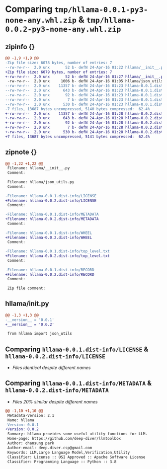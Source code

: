 # Comparing `tmp/hllama-0.0.1-py3-none-any.whl.zip` & `tmp/hllama-0.0.2-py3-none-any.whl.zip`

## zipinfo {}

```diff
@@ -1,9 +1,9 @@
-Zip file size: 6078 bytes, number of entries: 7
--rw-rw-r--  2.0 unx       52 b- defN 24-Apr-16 01:22 hllama/__init__.py
+Zip file size: 6079 bytes, number of entries: 7
+-rw-rw-r--  2.0 unx       52 b- defN 24-Apr-16 01:27 hllama/__init__.py
 -rw-rw-r--  2.0 unx     1006 b- defN 24-Apr-16 01:05 hllama/json_utils.py
--rw-rw-r--  2.0 unx    11357 b- defN 24-Apr-16 01:23 hllama-0.0.1.dist-info/LICENSE
--rw-rw-r--  2.0 unx      643 b- defN 24-Apr-16 01:23 hllama-0.0.1.dist-info/METADATA
--rw-rw-r--  2.0 unx       92 b- defN 24-Apr-16 01:23 hllama-0.0.1.dist-info/WHEEL
--rw-rw-r--  2.0 unx        7 b- defN 24-Apr-16 01:23 hllama-0.0.1.dist-info/top_level.txt
--rw-rw-r--  2.0 unx      530 b- defN 24-Apr-16 01:23 hllama-0.0.1.dist-info/RECORD
-7 files, 13687 bytes uncompressed, 5140 bytes compressed:  62.4%
+-rw-rw-r--  2.0 unx    11357 b- defN 24-Apr-16 01:28 hllama-0.0.2.dist-info/LICENSE
+-rw-rw-r--  2.0 unx      643 b- defN 24-Apr-16 01:28 hllama-0.0.2.dist-info/METADATA
+-rw-rw-r--  2.0 unx       92 b- defN 24-Apr-16 01:28 hllama-0.0.2.dist-info/WHEEL
+-rw-rw-r--  2.0 unx        7 b- defN 24-Apr-16 01:28 hllama-0.0.2.dist-info/top_level.txt
+-rw-rw-r--  2.0 unx      530 b- defN 24-Apr-16 01:28 hllama-0.0.2.dist-info/RECORD
+7 files, 13687 bytes uncompressed, 5141 bytes compressed:  62.4%
```

## zipnote {}

```diff
@@ -1,22 +1,22 @@
 Filename: hllama/__init__.py
 Comment: 
 
 Filename: hllama/json_utils.py
 Comment: 
 
-Filename: hllama-0.0.1.dist-info/LICENSE
+Filename: hllama-0.0.2.dist-info/LICENSE
 Comment: 
 
-Filename: hllama-0.0.1.dist-info/METADATA
+Filename: hllama-0.0.2.dist-info/METADATA
 Comment: 
 
-Filename: hllama-0.0.1.dist-info/WHEEL
+Filename: hllama-0.0.2.dist-info/WHEEL
 Comment: 
 
-Filename: hllama-0.0.1.dist-info/top_level.txt
+Filename: hllama-0.0.2.dist-info/top_level.txt
 Comment: 
 
-Filename: hllama-0.0.1.dist-info/RECORD
+Filename: hllama-0.0.2.dist-info/RECORD
 Comment: 
 
 Zip file comment:
```

## hllama/__init__.py

```diff
@@ -1,3 +1,3 @@
-__version__ = '0.0.1'
+__version__ = '0.0.2'
 
 from hllama import json_utils
```

## Comparing `hllama-0.0.1.dist-info/LICENSE` & `hllama-0.0.2.dist-info/LICENSE`

 * *Files identical despite different names*

## Comparing `hllama-0.0.1.dist-info/METADATA` & `hllama-0.0.2.dist-info/METADATA`

 * *Files 20% similar despite different names*

```diff
@@ -1,10 +1,10 @@
 Metadata-Version: 2.1
 Name: hllama
-Version: 0.0.1
+Version: 0.0.2
 Summary: hllama provides some useful utility functions for LLM.
 Home-page: https://github.com/deep-diver/llmtoolbox
 Author: chansung park
 Author-email: deep.diver.csp@gmail.com
 Keywords: LLM,Large Language Model,Verification,Utility
 Classifier: License :: OSI Approved :: Apache Software License
 Classifier: Programming Language :: Python :: 3.8
```

